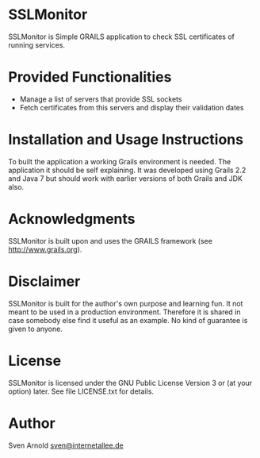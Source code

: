 SSLMonitor
==========

SSLMonitor is Simple GRAILS application to check SSL certificates of running services.

# Provided Functionalities

- Manage a list of servers that provide SSL sockets
- Fetch certificates from this servers and display their validation dates

# Installation and Usage Instructions

To built the application a working Grails environment is needed. The application it should be self explaining. It was developed using Grails 2.2 and Java 7 but should work with earlier versions of both Grails and JDK also.

# Acknowledgments

SSLMonitor is built upon and uses the GRAILS framework (see http://www.grails.org).

# Disclaimer

SSLMonitor is built for the author's own purpose and learning fun. It not meant to be used in a production environment. Therefore it is shared in case somebody else find it useful as an example. No kind of guarantee is given to anyone.

# License

SSLMonitor is licensed under the GNU Public License Version 3 or (at your option) later. See file LICENSE.txt for details.

# Author

Sven Arnold <sven@internetallee.de>
